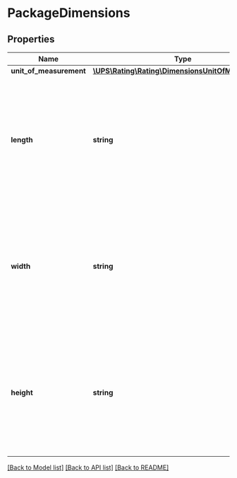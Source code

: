 # PackageDimensions

## Properties
Name | Type | Description | Notes
------------ | ------------- | ------------- | -------------
**unit_of_measurement** | [**\UPS\Rating\Rating\DimensionsUnitOfMeasurement**](DimensionsUnitOfMeasurement.md) |  | 
**length** | **string** | The length of the line item used to determine dimensional weight. 6 digits in length with 2 digits of significance after the decimal point. | 
**width** | **string** | The width of the line item used to determine dimensional weight. 6 digits in length with 2 digits of significance after the decimal point. | 
**height** | **string** | The height of the line item used to determine dimensional weight. 6 digits in length with 2 digits of significance after the decimal point. | 

[[Back to Model list]](../../README.md#documentation-for-models) [[Back to API list]](../../README.md#documentation-for-api-endpoints) [[Back to README]](../../README.md)

